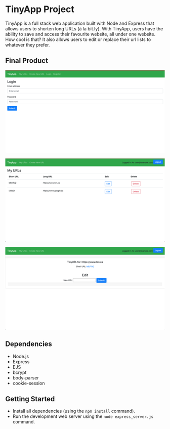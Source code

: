 # TinyApp Project

TinyApp is a full stack web application built with Node and Express that allows users to shorten long URLs (à la bit.ly). With TinyApp, users have the ability to save and access 
their favourite website, all under one website. How cool is that? It also allows users to edit or replace their url lists to whatever they prefer. 

## Final Product

!["Screenshot of Login Page"](https://github.com/aalibarre/tinyapp/blob/master/docs/urls-login.png?raw=true)

!["Screenshot of Index page"](https://github.com/aalibarre/tinyapp/blob/master/docs/urls-index.png?raw=true)

!["Screenshot of the Edit Page](https://github.com/aalibarre/tinyapp/blob/master/docs/urls-edit.png?raw=true)

## Dependencies

- Node.js
- Express
- EJS
- bcrypt
- body-parser
- cookie-session

## Getting Started

- Install all dependencies (using the `npm install` command).
- Run the development web server using the `node express_server.js` command.